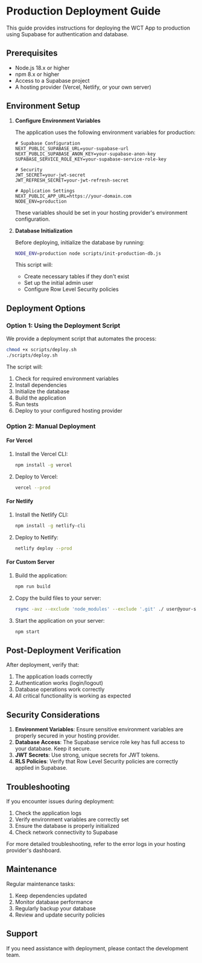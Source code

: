 # Production Deployment Guide

This guide provides instructions for deploying the WCT App to production using Supabase for authentication and database.

## Prerequisites

- Node.js 18.x or higher
- npm 8.x or higher
- Access to a Supabase project
- A hosting provider (Vercel, Netlify, or your own server)

## Environment Setup

1. **Configure Environment Variables**

   The application uses the following environment variables for production:

   ```
   # Supabase Configuration
   NEXT_PUBLIC_SUPABASE_URL=your-supabase-url
   NEXT_PUBLIC_SUPABASE_ANON_KEY=your-supabase-anon-key
   SUPABASE_SERVICE_ROLE_KEY=your-supabase-service-role-key

   # Security
   JWT_SECRET=your-jwt-secret
   JWT_REFRESH_SECRET=your-jwt-refresh-secret

   # Application Settings
   NEXT_PUBLIC_APP_URL=https://your-domain.com
   NODE_ENV=production
   ```

   These variables should be set in your hosting provider's environment configuration.

2. **Database Initialization**

   Before deploying, initialize the database by running:

   ```bash
   NODE_ENV=production node scripts/init-production-db.js
   ```

   This script will:
   - Create necessary tables if they don't exist
   - Set up the initial admin user
   - Configure Row Level Security policies

## Deployment Options

### Option 1: Using the Deployment Script

We provide a deployment script that automates the process:

```bash
chmod +x scripts/deploy.sh
./scripts/deploy.sh
```

The script will:
1. Check for required environment variables
2. Install dependencies
3. Initialize the database
4. Build the application
5. Run tests
6. Deploy to your configured hosting provider

### Option 2: Manual Deployment

#### For Vercel

1. Install the Vercel CLI:
   ```bash
   npm install -g vercel
   ```

2. Deploy to Vercel:
   ```bash
   vercel --prod
   ```

#### For Netlify

1. Install the Netlify CLI:
   ```bash
   npm install -g netlify-cli
   ```

2. Deploy to Netlify:
   ```bash
   netlify deploy --prod
   ```

#### For Custom Server

1. Build the application:
   ```bash
   npm run build
   ```

2. Copy the build files to your server:
   ```bash
   rsync -avz --exclude 'node_modules' --exclude '.git' ./ user@your-server:/path/to/deployment/
   ```

3. Start the application on your server:
   ```bash
   npm start
   ```

## Post-Deployment Verification

After deployment, verify that:

1. The application loads correctly
2. Authentication works (login/logout)
3. Database operations work correctly
4. All critical functionality is working as expected

## Security Considerations

1. **Environment Variables**: Ensure sensitive environment variables are properly secured in your hosting provider.
2. **Database Access**: The Supabase service role key has full access to your database. Keep it secure.
3. **JWT Secrets**: Use strong, unique secrets for JWT tokens.
4. **RLS Policies**: Verify that Row Level Security policies are correctly applied in Supabase.

## Troubleshooting

If you encounter issues during deployment:

1. Check the application logs
2. Verify environment variables are correctly set
3. Ensure the database is properly initialized
4. Check network connectivity to Supabase

For more detailed troubleshooting, refer to the error logs in your hosting provider's dashboard.

## Maintenance

Regular maintenance tasks:

1. Keep dependencies updated
2. Monitor database performance
3. Regularly backup your database
4. Review and update security policies

## Support

If you need assistance with deployment, please contact the development team. 